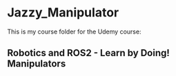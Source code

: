 # Jazzy_Manipulator

This is my course folder for the Udemy course:
## Robotics and ROS2 - Learn by Doing! Manipulators